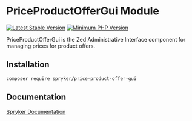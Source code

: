 # PriceProductOfferGui Module
[![Latest Stable Version](https://poser.pugx.org/spryker/price-product-offer-gui/v/stable.svg)](https://packagist.org/packages/spryker/price-product-offer-gui)
[![Minimum PHP Version](https://img.shields.io/badge/php-%3E%3D%208.0-8892BF.svg)](https://php.net/)

PriceProductOfferGui is the Zed Administrative Interface component for managing prices for product offers.

## Installation

```
composer require spryker/price-product-offer-gui
```

## Documentation

[Spryker Documentation](https://docs.spryker.com)
